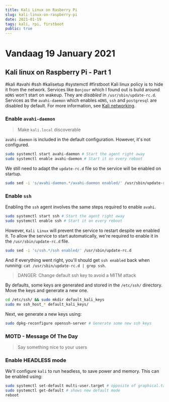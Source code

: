 ```yaml
---
title: Kali Linux on Rasberry Pi
slug: kali-linux-on-raspberry-pi
date: 2021-01-19
tags: kali, rpi, firstboot
public: true
---
```


# Vandaag 19 January 2021
## Kali linux on Raspberry Pi - Part 1
#kali #avahi #ssh #kalisetup #systemctl #firstboot
Kali linux policy is to hide it from the network. Services like `Bonjour` which I found out is build around `mDNS` won't start on wakeup. They are *disabled* in `/usr/sbin/update-rc.d`. Services as the `avahi-daemon` which enables `mDNS`, `ssh` and `postgresql` are disabled by default. For more information, see [Kali networking].

### Enable `avahi-daemon`
> Make `kali.local` discoverable

`avahi-daemon` is included in the default configuration. However, it's not configured.

```bash
sudo systemctl start avahi-daemon # Start the agent right away
sudo systemctl enable avahi-daemon # Start it on every reboot
```

We still need to adapt the `update-rc.d` file so the service will be enabled on startup.

```bash
sudo sed -i 's/avahi-daemon.*/avahi-daemon enabled/' /usr/sbin/update-rc.d
```

### Enable `ssh`

Enabling the `ssh` agent involves the same steps required to enable `avahi`. 

```bash
sudo systemctl start ssh # Start the agent right away
sudo systemctl enable ssh # Start it on every reboot
```

However, `Kali Linux` will prevent the service to restart despite we enabled it. To allow the service to start automatically, we're required to enable it in the `/usr/sbin/update-rc.d` file.

```bash
sudo sed -i 's/ssh.*/ssh enabled/' /usr/sbin/update-rc.d
```

And if everything went right, you'll should get `ssh enabled` back when running: `cat /usr/sbin/update-rc.d | grep ssh`. 
> DANGER: Change default ssh key to avoid a MITM attack

By defaults, some keys are generated and stored in the `/etc/ssh/` directory. Move the keys and generate a new one.

```bash
cd /etc/ssh/ && sudo mkdir default_kali_keys
sudo mv ssh_host_* default_kali_keys/
```

Next, we generate a new keys using:

```bash
sudo dpkg-reconfigure openssh-server # Generate some new ssh keys
```

### MOTD - Message Of The Day
> Say something nice to your users

### Enable HEADLESS mode

We'll configure `kali` to run headless, to save power and memory. This can be enabled using:

```bash
sudo systemctl set-default multi-user.target # opposite of graphical.target
sudo systemctl get-default # shows new default mode
reboot
```

[Kali networking]: https://www.kali.org/docs/policy/kali-linux-network-service-policies/

